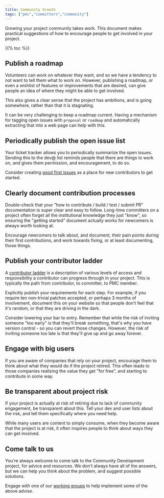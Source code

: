 ```yaml
---
title: Community Growth
tags: ["pmc","committers","community"]
---
```


Growing your project community takes work. This document makes practical
suggestions of how to encourage people to get involved in your project.

{{% toc %}}

## Publish a roadmap

Volunteers can work on whatever they want, and so we have a tendency to
not want to tell them what to work on. However, publishing a roadmap, or
even a wishlist of features or improvements that are desired, can give
people an idea of where they might be able to get involved.

This also gives a clear sense that the project has ambitions, and is
going somewhere, rather than that it is stagnating.

It can be very challenging to keep a roadmap current. Having a mechanism
for tagging open issues with `proposal` or `roadmap` and
automatically extracting that into a web page can help with this.

## Periodically publish the open issue list

Your ticket tracker allows you to periodically summarize the open
issues. Sending this to the dev@ list reminds people that there are
things to work on, and gives them permission, and encouragement, to do
so.

Consider creating [good first
issues](/committers/good-first-issues.html) as a place for new
contributors to get started.

## Clearly document contribution processes

Double-check that your "how to contribute / build / test / submit PR"
documentation is super clear and easy to follow.  Long-time committers
on a project often forget all the institutional knowledge they just
"know", so ensuring the "getting started" document actually works
for newcomers is always worth looking at.

Encourage newcomers to talk about, and document, their pain points
during their first contributions, and work towards fixing, or at least
documenting, those things.

## Publish your contributor ladder

A [contributor ladder](/contributor-ladder.html) is a description of
various levels of access and responsibility a contributor can progress
through in your project. This is typically the path from contributor, to
committer, to PMC member.

Explicitly publish your requirements for each step. For example, if you
require ten non-trivial patches accepted, or perhaps 3 months of
involvement, document this on your website so that people don't feel
that it's random, or that they are driving in the dark.

Consider lowering your bar to entry. Remember that while the risk of
inviting someone "too early" is that they'll break something, that's why
you have version control - so you can revert those changes. However, the
risk of inviting someone too late is that they'll give up and go away
forever.

## Engage with big users

If you are aware of companies that rely on your project, encourage them
to think about what they would do if the project retired. This often
leads to those companies realizing the value they get "for free", and
starting to contribute in some way.

## Be transparent about project risk

If your project is actually at risk of retiring due to lack of community
engagement, be transparent about this. Tell your dev and user lists
about the risk, and tell them specifically where you need help. 

While many users are content to simply consume, when they become aware
that the project is at risk, it often inspires people to think about
ways they can get involved.

## Come talk to us

You're always welcome to come talk to the Community Development project,
for advice and resources. We don't always have all of the answers, but
we can help you think about the problem, and suggest possible solutions.

Engage with one of our [working groups](/workinggroups/) to help
implement some of the above advise.


